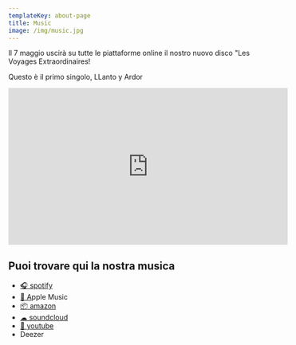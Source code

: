 ```yaml
---
templateKey: about-page
title: Music
image: /img/music.jpg
---
```

Il 7 maggio uscirà su tutte le piattaforme online il nostro nuovo disco "Les Voyages Extraordinaires!

Questo è il primo singolo, LLanto y Ardor







<iframe width="560" height="315" src="https://www.youtube.com/embed/jsoUPswigZU" title="YouTube video player" frameborder="0" allow="accelerometer; autoplay; clipboard-write; encrypted-media; gyroscope; picture-in-picture" allowfullscreen></iframe>

## Puoi trovare qui la nostra musica

* [🎧 spotify](https://open.spotify.com/artist/6mcX0m1Z1qxuzF6IUhrOvu)
* [🍎 A](https://itunes.apple.com/it/album/alma-desnuda/1222637874)pple Music
* [📦 amazon](https://www.amazon.it/Alma-Desnuda-Dona-Flor/dp/B01N3SHOLV)
* [☁ soundcloud](https://soundcloud.com/donaflormusic)
* [📼 youtube](https://www.youtube.com/channel/UCnXYjBt-BaLp4V72kfv-g8w)
* Deezer